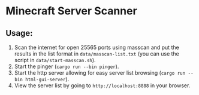 # Minecraft Server Scanner
## Usage:
1. Scan the internet for open 25565 ports using masscan and put the results in the list format in `data/masscan-list.txt` (you can use the script in `data/start-masscan.sh`).
2. Start the pinger (`cargo run --bin pinger`).
3. Start the http server allowing for easy server list browsing (`cargo run --bin html-gui-server`).
4. View the server list by going to `http://localhost:8888` in your browser.
